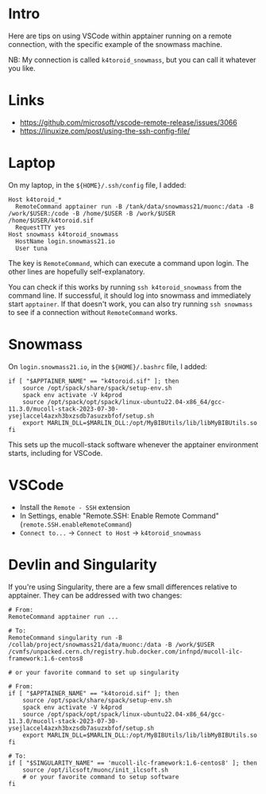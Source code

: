 # Intro

Here are tips on using VSCode within apptainer running on a remote connection, with the specific example of the snowmass machine.

NB: My connection is called `k4toroid_snowmass`, but you can call it whatever you like.

# Links

- https://github.com/microsoft/vscode-remote-release/issues/3066
- https://linuxize.com/post/using-the-ssh-config-file/

# Laptop

On my laptop, in the `${HOME}/.ssh/config` file, I added:

```
Host k4toroid_*
  RemoteCommand apptainer run -B /tank/data/snowmass21/muonc:/data -B /work/$USER:/code -B /home/$USER -B /work/$USER /home/$USER/k4toroid.sif
  RequestTTY yes
Host snowmass k4toroid_snowmass
  HostName login.snowmass21.io
  User tuna
```

The key is `RemoteCommand`, which can execute a command upon login. The other lines are hopefully self-explanatory.

You can check if this works by running `ssh k4toroid_snowmass` from the command line. If successful, it should log into snowmass and immediately start `apptainer`. If that doesn't work, you can also try running `ssh snowmass` to see if a connection without `RemoteCommand` works.

# Snowmass

On `login.snowmass21.io`, in the `${HOME}/.bashrc` file, I added:

```
if [ "$APPTAINER_NAME" == "k4toroid.sif" ]; then
    source /opt/spack/share/spack/setup-env.sh
    spack env activate -V k4prod
    source /opt/spack/opt/spack/linux-ubuntu22.04-x86_64/gcc-11.3.0/mucoll-stack-2023-07-30-ysejlaccel4azxh3bxzsdb7asuzxbfof/setup.sh
    export MARLIN_DLL=$MARLIN_DLL:/opt/MyBIBUtils/lib/libMyBIBUtils.so
fi
```

This sets up the mucoll-stack software whenever the apptainer environment starts, including for VSCode.

# VSCode

- Install the `Remote - SSH` extension
- In Settings, enable "Remote.SSH: Enable Remote Command" (`remote.SSH.enableRemoteCommand`)
- `Connect to...` -> `Connect to Host` -> `k4toroid_snowmass`

# Devlin and Singularity

If you're using Singularity, there are a few small differences relative to apptainer. They can be addressed with two changes:

```
# From:
RemoteCommand apptainer run ...

# To:
RemoteCommand singularity run -B /collab/project/snowmass21/data/muonc:/data -B /work/$USER /cvmfs/unpacked.cern.ch/registry.hub.docker.com/infnpd/mucoll-ilc-framework:1.6-centos8

# or your favorite command to set up singularity
```

```
# From:
if [ "$APPTAINER_NAME" == "k4toroid.sif" ]; then
    source /opt/spack/share/spack/setup-env.sh
    spack env activate -V k4prod
    source /opt/spack/opt/spack/linux-ubuntu22.04-x86_64/gcc-11.3.0/mucoll-stack-2023-07-30-ysejlaccel4azxh3bxzsdb7asuzxbfof/setup.sh
    export MARLIN_DLL=$MARLIN_DLL:/opt/MyBIBUtils/lib/libMyBIBUtils.so
fi

# To:
if [ "$SINGULARITY_NAME" == 'mucoll-ilc-framework:1.6-centos8' ]; then
    source /opt/ilcsoft/muonc/init_ilcsoft.sh
    # or your favorite command to setup software
fi
```
